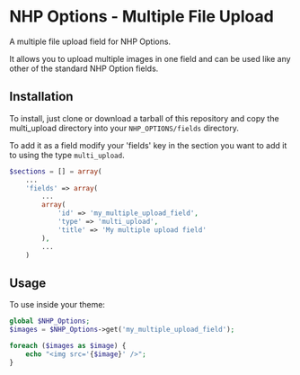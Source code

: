 NHP Options - Multiple File Upload
==================================

A multiple file upload field for NHP Options.

It allows you to upload multiple images in one field and can be used like any other of the standard NHP Option fields.

## Installation

To install, just clone or download a tarball of this repository and copy the multi_upload directory into your `NHP_OPTIONS/fields` directory.

To add it as a field modify your 'fields' key in the section you want to add it to using the type `multi_upload`.

```php
$sections = [] = array(
	...
	'fields' => array(
		...
		array(
			'id' => 'my_multiple_upload_field',
			'type' => 'multi_upload',
			'title' => 'My multiple upload field'
		),
		...
	)
```

## Usage

To use inside your theme:

```php
global $NHP_Options;
$images = $NHP_Options->get('my_multiple_upload_field');

foreach ($images as $image) {
	echo "<img src='{$image}' />";
}
```
